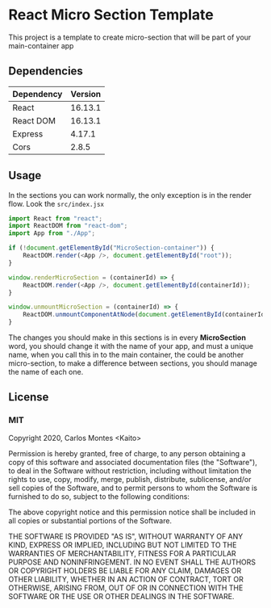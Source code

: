 # React Micro Section Template

This project is a template to create micro-section that will be part of your main-container app

## Dependencies

| Dependency    | Version   |
|---------------|-----------|
| React         | 16\.13\.1 |
| React DOM     | 16\.13\.1 |
| Express       |  4\.17\.1 |
| Cors          |  2\.8\.5  |

## Usage

In the sections you can work normally, the only exception is in the render flow. Look the <code>src/index.jsx</code>

```js
import React from "react";
import ReactDOM from "react-dom";
import App from "./App";

if (!document.getElementById("MicroSection-container")) {
    ReactDOM.render(<App />, document.getElementById("root"));
}

window.renderMicroSection = (containerId) => {
    ReactDOM.render(<App />, document.getElementById(containerId));
}

window.unmountMicroSection = (containerId) => {
    ReactDOM.unmountComponentAtNode(document.getElementById(containerId));
}
```

The changes you should make in this sections is in every **MicroSection** word, you should change it with the name of your app, and must a unique name, when you call this in to the main container, the could be another micro-section, to make a difference between sections, you should manage the name of each one.

## License 

### MIT

Copyright 2020, Carlos Montes \<Kaito>

Permission is hereby granted, free of charge, to any person obtaining a copy of this software and associated documentation files (the "Software"), to deal in the Software without restriction, including without limitation the rights to use, copy, modify, merge, publish, distribute, sublicense, and/or sell copies of the Software, and to permit persons to whom the Software is furnished to do so, subject to the following conditions:

The above copyright notice and this permission notice shall be included in all copies or substantial portions of the Software.

THE SOFTWARE IS PROVIDED "AS IS", WITHOUT WARRANTY OF ANY KIND, EXPRESS OR IMPLIED, INCLUDING BUT NOT LIMITED TO THE WARRANTIES OF MERCHANTABILITY, FITNESS FOR A PARTICULAR PURPOSE AND NONINFRINGEMENT. IN NO EVENT SHALL THE AUTHORS OR COPYRIGHT HOLDERS BE LIABLE FOR ANY CLAIM, DAMAGES OR OTHER LIABILITY, WHETHER IN AN ACTION OF CONTRACT, TORT OR OTHERWISE, ARISING FROM, OUT OF OR IN CONNECTION WITH THE SOFTWARE OR THE USE OR OTHER DEALINGS IN THE SOFTWARE.
